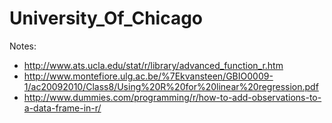 # University_Of_Chicago
Notes:
- http://www.ats.ucla.edu/stat/r/library/advanced_function_r.htm
- http://www.montefiore.ulg.ac.be/%7Ekvansteen/GBIO0009-1/ac20092010/Class8/Using%20R%20for%20linear%20regression.pdf
- http://www.dummies.com/programming/r/how-to-add-observations-to-a-data-frame-in-r/
